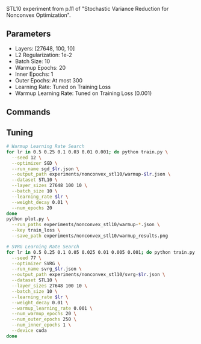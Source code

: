 STL10 experiment from p.11 of "Stochastic Variance Reduction for Nonconvex Optimization".

## Parameters

* Layers: [27648, 100, 10]
* L2 Regularization: 1e-2
* Batch Size: 10
* Warmup Epochs: 20
* Inner Epochs: 1
* Outer Epochs: At most 300
* Learning Rate: Tuned on Training Loss
* Warmup Learning Rate: Tuned on Training Loss (0.001)


## Commands


## Tuning
```bash
# Warmup Learning Rate Search
for lr in 0.5 0.25 0.1 0.03 0.01 0.001; do python train.py \
  --seed 12 \
  --optimizer SGD \
  --run_name sgd_$lr.json \
  --output_path experiments/nonconvex_stl10/warmup-$lr.json \
  --dataset STL10 \
  --layer_sizes 27648 100 10 \
  --batch_size 10 \
  --learning_rate $lr \
  --weight_decay 0.01 \
  --num_epochs 20
done
python plot.py \
  --run_paths experiments/nonconvex_stl10/warmup-*.json \
  --key train_loss \
  --save_path experiments/nonconvex_stl10/warmup_results.png

# SVRG Learning Rate Search
for lr in 0.5 0.25 0.1 0.05 0.025 0.01 0.005 0.001; do python train.py \
  --seed 77 \
  --optimizer SVRG \
  --run_name svrg_$lr.json \
  --output_path experiments/nonconvex_stl10/svrg-$lr.json \
  --dataset STL10 \
  --layer_sizes 27648 100 10 \
  --batch_size 10 \
  --learning_rate $lr \
  --weight_decay 0.01 \
  --warmup_learning_rate 0.001 \
  --num_warmup_epochs 20 \
  --num_outer_epochs 250 \
  --num_inner_epochs 1 \
  --device cuda
done
```
